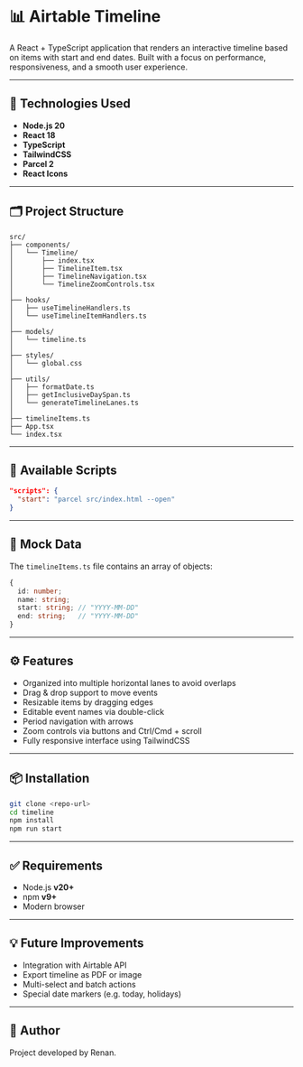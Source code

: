 # 📊 Airtable Timeline

A React + TypeScript application that renders an interactive timeline based on items with start and end dates. Built with a focus on performance, responsiveness, and a smooth user experience.

---

## 🚀 Technologies Used

- **Node.js 20**
- **React 18**
- **TypeScript**
- **TailwindCSS**
- **Parcel 2**
- **React Icons**

---

## 🗂️ Project Structure

```
src/
├── components/
│   └── Timeline/
│       ├── index.tsx
│       ├── TimelineItem.tsx
│       ├── TimelineNavigation.tsx
│       └── TimelineZoomControls.tsx
│
├── hooks/
│   ├── useTimelineHandlers.ts
│   └── useTimelineItemHandlers.ts
│
├── models/
│   └── timeline.ts
│
├── styles/
│   └── global.css
│
├── utils/
│   ├── formatDate.ts
│   ├── getInclusiveDaySpan.ts
│   └── generateTimelineLanes.ts
│
├── timelineItems.ts
├── App.tsx
└── index.tsx
```

---

## 🧰 Available Scripts

```json
"scripts": {
  "start": "parcel src/index.html --open"
}
```

---

## 🧪 Mock Data

The `timelineItems.ts` file contains an array of objects:

```ts
{
  id: number;
  name: string;
  start: string; // "YYYY-MM-DD"
  end: string;   // "YYYY-MM-DD"
}
```

---

## ⚙️ Features

- Organized into multiple horizontal lanes to avoid overlaps
- Drag & drop support to move events
- Resizable items by dragging edges
- Editable event names via double-click
- Period navigation with arrows
- Zoom controls via buttons and Ctrl/Cmd + scroll
- Fully responsive interface using TailwindCSS

---

## 📦 Installation

```bash
git clone <repo-url>
cd timeline
npm install
npm run start
```

---

## ✅ Requirements

- Node.js **v20+**
- npm **v9+**
- Modern browser

---

## 💡 Future Improvements

- Integration with Airtable API
- Export timeline as PDF or image
- Multi-select and batch actions
- Special date markers (e.g. today, holidays)

---

## 🧠 Author

Project developed by Renan.